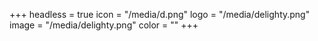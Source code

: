 +++
headless = true
icon = "/media/d.png"
logo = "/media/delighty.png"
image = "/media/delighty.png"
color = ""
+++
